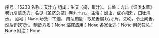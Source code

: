 序号：15238
名称：艾汁方
组成：生艾（捣，取汁）。
出处：方出《证类本草》卷九引葛氏方，名见《圣济总录》卷九十九。
主治：蛔虫，或心如刺，口吐清水。
加减：None
功效：下蛔。
用法用量：取肥香脯1方寸片，先吃，令虫闻香，然后即饮1升。
制备方法：None
临床应用：None
各家论述：None
用药禁忌：None
附注：None
